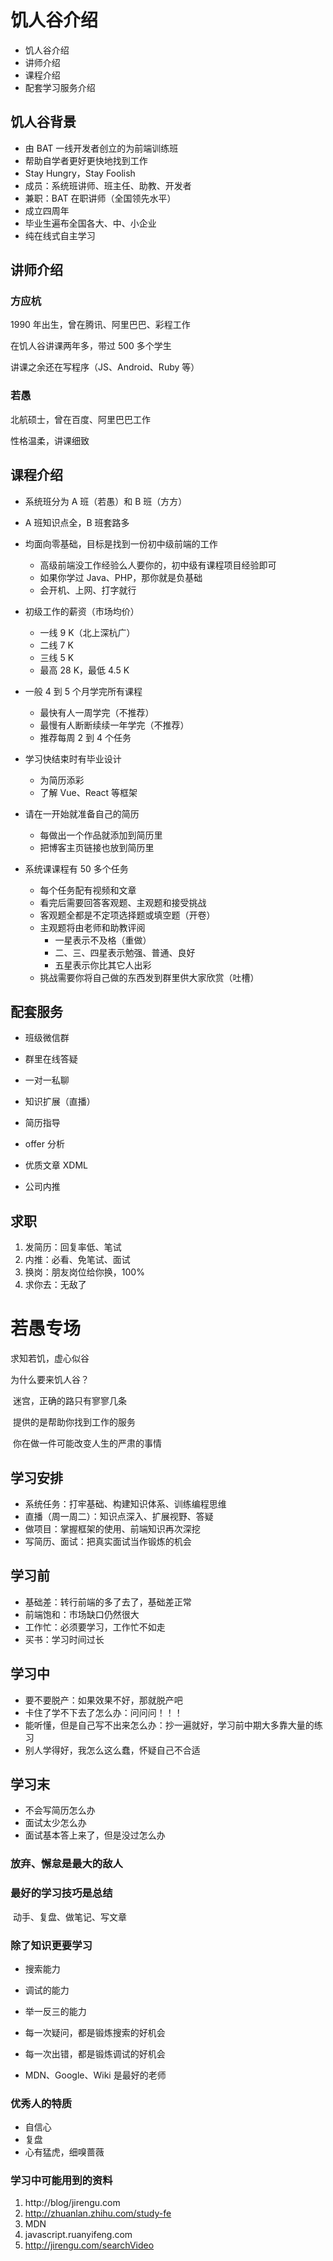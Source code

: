 # 饥人谷介绍

- 饥人谷介绍
- 讲师介绍
- 课程介绍
- 配套学习服务介绍



## 饥人谷背景

- 由 BAT 一线开发者创立的为前端训练班
- 帮助自学者更好更快地找到工作
- Stay Hungry，Stay Foolish
- 成员：系统班讲师、班主任、助教、开发者
- 兼职：BAT 在职讲师（全国领先水平）
- 成立四周年
- 毕业生遍布全国各大、中、小企业
- 纯在线式自主学习



## 讲师介绍

### 方应杭

1990 年出生，曾在腾讯、阿里巴巴、彩程工作

在饥人谷讲课两年多，带过 500 多个学生

讲课之余还在写程序（JS、Android、Ruby 等）

### 若愚

 北航硕士，曾在百度、阿里巴巴工作

性格温柔，讲课细致



## 课程介绍

- 系统班分为 A 班（若愚）和 B 班（方方）
- A 班知识点全，B 班套路多
- 均面向零基础，目标是找到一份初中级前端的工作
  - 高级前端没工作经验么人要你的，初中级有课程项目经验即可
  - 如果你学过 Java、PHP，那你就是负基础
  - 会开机、上网、打字就行
- 初级工作的薪资（市场均价）
  - 一线 9 K（北上深杭广）
  - 二线 7 K
  - 三线 5 K
  - 最高 28 K，最低 4.5 K

- 一般 4 到 5 个月学完所有课程
  - 最快有人一周学完（不推荐）
  - 最慢有人断断续续一年学完（不推荐）
  - 推荐每周 2 到 4 个任务
- 学习快结束时有毕业设计
  - 为简历添彩
  - 了解 Vue、React 等框架
- 请在一开始就准备自己的简历
  - 每做出一个作品就添加到简历里
  - 把博客主页链接也放到简历里
- 系统课课程有 50 多个任务
  - 每个任务配有视频和文章
  - 看完后需要回答客观题、主观题和接受挑战
  - 客观题全都是不定项选择题或填空题（开卷）
  - 主观题将由老师和助教评阅
    - 一星表示不及格（重做）
    - 二、三、四星表示勉强、普通、良好
    - 五星表示你比其它人出彩
  - 挑战需要你将自己做的东西发到群里供大家欣赏（吐槽）



## 配套服务

- 班级微信群

- 群里在线答疑

- 一对一私聊
- 知识扩展（直播）
- 简历指导
- offer 分析
- 优质文章 XDML
- 公司内推



## 求职

1. 发简历：回复率低、笔试
2. 内推：必看、免笔试、面试
3. 换岗：朋友岗位给你换，100%
4. 求你去：无敌了





# 若愚专场

求知若饥，虚心似谷



为什么要来饥人谷？

​	迷宫，正确的路只有寥寥几条

​	提供的是帮助你找到工作的服务

​	你在做一件可能改变人生的严肃的事情

## 学习安排

- 系统任务：打牢基础、构建知识体系、训练编程思维
- 直播（周一周二）：知识点深入、扩展视野、答疑
- 做项目：掌握框架的使用、前端知识再次深挖
- 写简历、面试：把真实面试当作锻炼的机会

## 学习前

- 基础差：转行前端的多了去了，基础差正常
- 前端饱和：市场缺口仍然很大
- 工作忙：必须要学习，工作忙不如走
- 买书：学习时间过长

## 学习中

- 要不要脱产：如果效果不好，那就脱产吧
- 卡住了学不下去了怎么办：问问问！！！
- 能听懂，但是自己写不出来怎么办：抄一遍就好，学习前中期大多靠大量的练习
- 别人学得好，我怎么这么蠢，怀疑自己不合适

## 学习末

- 不会写简历怎么办
- 面试太少怎么办
- 面试基本答上来了，但是没过怎么办

### 放弃、懈怠是最大的敌人

### 最好的学习技巧是总结

​	动手、复盘、做笔记、写文章

### 除了知识更要学习

- 搜索能力
- 调试的能力
- 举一反三的能力



- 每一次疑问，都是锻炼搜索的好机会
- 每一次出错，都是锻炼调试的好机会
- MDN、Google、Wiki 是最好的老师



### 优秀人的特质

- 自信心
- 复盘
- 心有猛虎，细嗅蔷薇

### 学习中可能用到的资料

1. http://blog/jirengu.com
2. http://zhuanlan.zhihu.com/study-fe
3. MDN
4. javascript.ruanyifeng.com
5. http://jirengu.com/searchVideo